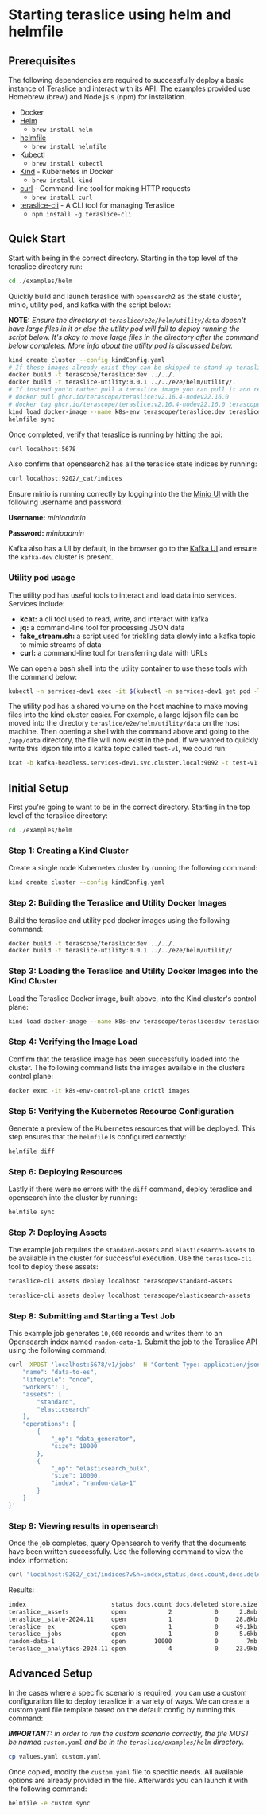# Starting teraslice using helm and helmfile

## Prerequisites

The following dependencies are required to successfully deploy a basic instance of Teraslice and interact with its API. The examples provided use Homebrew (brew) and Node.js's (npm) for installation.

- Docker
- [Helm](https://helm.sh/docs/intro/install/)
    - `brew install helm`
- [helmfile](https://formulae.brew.sh/formula/helmfile)
    - `brew install helmfile`
- [Kubectl](https://kubernetes.io/docs/reference/kubectl/)
    - `brew install kubectl`
- [Kind](https://kind.sigs.k8s.io/) - Kubernetes in Docker
    - `brew install kind`
- [curl](https://formulae.brew.sh/formula/curl) - Command-line tool for making HTTP requests
    - `brew install curl`
- [teraslice-cli](https://www.npmjs.com/package/teraslice-cli) - A CLI tool for managing Teraslice
    - `npm install -g teraslice-cli`

## Quick Start

Start with being in the correct directory. Starting in the top level of the teraslice directory run:

```bash
cd ./examples/helm
```

Quickly build and launch teraslice with `opensearch2` as the state cluster, minio, utility pod, and kafka with the script below:

**NOTE:** _Ensure the directory at `teraslice/e2e/helm/utility/data` doesn't have large files in it or else the utility pod will fail to deploy running the script below. It's okay to move large files in the directory after the command below completes. More info about the [utility pod](#utility-pod-usage) is discussed below._

```bash
kind create cluster --config kindConfig.yaml
# If these images already exist they can be skipped to stand up teraslice faster
docker build -t terascope/teraslice:dev ../../.
docker build -t teraslice-utility:0.0.1 ../../e2e/helm/utility/.
# If instead you'd rather pull a teraslice image you can pull it and retag it like below
# docker pull ghcr.io/terascope/teraslice:v2.16.4-nodev22.16.0
# docker tag ghcr.io/terascope/teraslice:v2.16.4-nodev22.16.0 terascope/teraslice:dev
kind load docker-image --name k8s-env terascope/teraslice:dev teraslice-utility:0.0.1
helmfile sync
```

Once completed, verify that teraslice is running by hitting the api:

```bash
curl localhost:5678
```

Also confirm that opensearch2 has all the teraslice state indices by running:

```bash
curl localhost:9202/_cat/indices
```

Ensure minio is running correctly by logging into the the [Minio UI](http://localhost:9001) with the following username and password:

**Username:** _minioadmin_

**Password:** _minioadmin_

Kafka also has a UI by default, in the browser go to the [Kafka UI](http://localhost:8084) and ensure the `kafka-dev` cluster is present.

### Utility pod usage

The utility pod has useful tools to interact and load data into services. Services include:

- **kcat:** a cli tool used to read, write, and interact with kafka
- **jq:** a command-line tool for processing JSON data
- **fake_stream.sh:** a script used for trickling data slowly into a kafka topic to mimic streams of data
- **curl:** a command-line tool for transferring data with URLs

We can open a bash shell into the utility container to use these tools with the command below:

```bash
kubectl -n services-dev1 exec -it $(kubectl -n services-dev1 get pod -l app=teraslice-utility -o jsonpath="{.items[0].metadata.name}") -- bash
```

The utility pod has a shared volume on the host machine to make moving files into the kind cluster easier. For example, a large ldjson file can be moved into the directory `teraslice/e2e/helm/utility/data` on the host machine. Then opening a shell with the command above and going to the `/app/data` directory, the file will now exist in the pod. If we wanted to quickly write this ldjson file into a kafka topic called `test-v1`, we could run:

```bash
kcat -b kafka-headless.services-dev1.svc.cluster.local:9092 -t test-v1 -P -l /app/data/<ldjson file name>
```

## Initial Setup

First you're going to want to be in the correct directory. Starting in the top level of the teraslice directory:

```bash
cd ./examples/helm
```

### Step 1: Creating a Kind Cluster

Create a single node Kubernetes cluster by running the following command:

```bash
kind create cluster --config kindConfig.yaml
```

### Step 2: Building the Teraslice and Utility Docker Images

Build the teraslice and utility pod docker images using the following command:

```bash
docker build -t terascope/teraslice:dev ../../.
docker build -t teraslice-utility:0.0.1 ../../e2e/helm/utility/.
```

### Step 3: Loading the Teraslice and Utility Docker Images into the Kind Cluster

Load the Teraslice Docker image, built above, into the Kind cluster's control plane:

```bash
kind load docker-image --name k8s-env terascope/teraslice:dev teraslice-utility:0.0.1
```

### Step 4: Verifying the Image Load

Confirm that the teraslice image has been successfully loaded into the cluster. The following command lists the images available in the clusters control plane:

```bash
docker exec -it k8s-env-control-plane crictl images
```

### Step 5: Verifying the Kubernetes Resource Configuration

Generate a preview of the Kubernetes resources that will be deployed. This step ensures that the `helmfile` is configured correctly:

```bash
helmfile diff
```

### Step 6: Deploying Resources

Lastly if there were no errors with the `diff` command, deploy teraslice and opensearch into the cluster by running:

```bash
helmfile sync
```

### Step 7: Deploying Assets

The example job requires the `standard-assets` and `elasticsearch-assets` to be available in the cluster for successful execution. Use the `teraslice-cli` tool to deploy these assets:

```bash
teraslice-cli assets deploy localhost terascope/standard-assets
```

```bash
teraslice-cli assets deploy localhost terascope/elasticsearch-assets
```

### Step 8: Submitting and Starting a Test Job

This example job generates `10,000` records and writes them to an Opensearch index named `random-data-1`. Submit the job to the Teraslice API using the following command:

```bash
curl -XPOST 'localhost:5678/v1/jobs' -H "Content-Type: application/json" -d '{
    "name": "data-to-es",
    "lifecycle": "once",
    "workers": 1,
    "assets": [
        "standard",
        "elasticsearch"
    ],
    "operations": [
        {
            "_op": "data_generator",
            "size": 10000
        },
        {
            "_op": "elasticsearch_bulk",
            "size": 10000,
            "index": "random-data-1"
        }
    ]
}'

```

### Step 9: Viewing results in opensearch

Once the job completes, query Opensearch to verify that the documents have been written successfully. Use the following command to view the index information:

```bash
curl 'localhost:9202/_cat/indices?v&h=index,status,docs.count,docs.deleted,store.size,pri.store.size'
```

Results:

```bash
index                        status docs.count docs.deleted store.size pri.store.size
teraslice__assets            open            2            0      2.8mb          2.8mb
teraslice__state-2024.11     open            1            0     28.8kb         28.8kb
teraslice__ex                open            1            0     49.1kb         49.1kb
teraslice__jobs              open            1            0      5.6kb          5.6kb
random-data-1                open        10000            0        7mb            7mb
teraslice__analytics-2024.11 open            4            0     23.9kb         23.9kb
```

## Advanced Setup

In the cases where a specific scenario is required, you can use a custom configuration file to deploy teraslice in a variety of ways. We can create a custom yaml file template based on the default config by running this command:

_**IMPORTANT:** in order to run the custom scenario correctly, the file MUST be named `custom.yaml` and be in the `teraslice/examples/helm` directory._

```sh
cp values.yaml custom.yaml
```

Once copied, modify the `custom.yaml` file to specific needs. All available options are already provided in the file. Afterwards you can launch it with the following command:

```sh
helmfile -e custom sync
```
